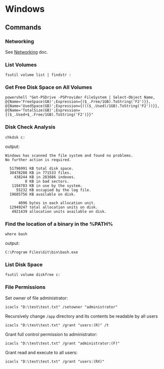 # Windows

## Commands

### Networking

See [Networking](networking.md) doc.

### List Volumes

```shell
fsutil volume list | findstr :
```

### Get Free Disk Space on All Volumes

```shell
powershell "Get-PSDrive -PSProvider FileSystem | Select-Object Name, @{Name='FreeSpace(GB)';Expression={($_.Free/1GB).ToString('F2')}}, @{Name='UsedSpace(GB)';Expression={((($_.Used)/1GB).ToString('F2'))}}, @{Name='TotalSize(GB)';Expression={($_.Used+$_.Free/1GB).ToString('F2')}}"
```

### Disk Check Analysis

```shell
chkdsk c:
```

output:

```
Windows has scanned the file system and found no problems.
No further action is required.

  51796991 KB total disk space.
  30478208 KB in 771533 files.
    438244 KB in 283686 indexes.
         0 KB in bad sectors.
   1194783 KB in use by the system.
     55232 KB occupied by the log file.
  19685756 KB available on disk.

      4096 bytes in each allocation unit.
  12949247 total allocation units on disk.
   4921439 allocation units available on disk.
```

### Find the location of a binary in the %PATH%

```shell
where bash
```

output:

```
C:\Program Files\Git\bin\bash.exe
```

### List Disk Space

```shell
fsutil volume diskfree c:
```

### File Permissions

Set owner of file administrator:

```shell
icacls "D:\test\test.txt" /setowner "administrator"
```

Recursively change `/app` directory and its contents be readable by all users

```shell
icacls "D:\test\test.txt" /grant "users:(R)" /t
```

Grant full control permission to administrator:

```shell
icacls "D:\test\test.txt" /grant "administrator:(F)"
```

Grant read and execute to all users:

```shell
icacls "D:\test\test.txt" /grant "users:(RX)"
```
